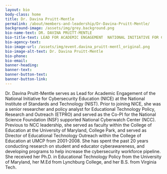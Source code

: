 ```yaml
---
layout: bio
body-class: home
title: Dr. Davina Pruitt-Mentle
permalink: /about/members-and-leadership/Dr-Davina-Pruitt-Mentle/
background-image: /assets/img/grey.background.png
bio-name-text: DR. DAVINA PRUITT-MENTLE
bio-title-text: LEAD FOR ACADEMIC ENGAGEMENT  NATIONAL INITIATIVE FOR CYBERSECURITY EDUCATION (NICE), NATIONAL INSTITUTE OF STANDARDS AND LEARNING TECHNOLOGY (NIST)
bio-agency-text: 
bio-image-url: /assets/img/event.davina_pruitt-mentl_original.png
bio-image-alt-text: Dr. Davina Pruitt-Mentle
bio-phone: 
bio-email: 
banner-heading: 
banner-text: 
banner-button-text: 
banner-button-link: 
---
```

<p>Dr. Davina Pruitt-Mentle serves as Lead for Academic Engagement of the National Initiative for Cybersecurity Education (NICE) at the National Institute of Standards and Technology (NIST). Prior to joining NICE, she was a senior researcher and policy analyst for Educational Technology Policy, Research and Outreach (ETPRO) and served as the Co-PI for the National Science Foundation (NSF) supported National Cyberwatch Center (NCC). Previous to NCC leadership, she served as faculty within the College of Education at the University of Maryland, College Park, and served as Director of Educational Technology Outreach within the College of Education at UMCP from 2001-2008. She has spent the past 20 years conducting research on student and educator cyberawareness, and developing programs to help increase the cybersecurity workforce pipeline. She received her Ph.D. in Educational Technology Policy from the University of Maryland, her M.Ed from Lynchburg College, and her B.S. from Virginia Tech.</p>

